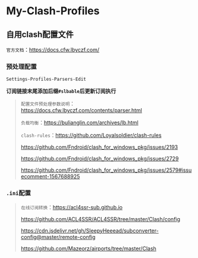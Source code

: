 # My-Clash-Profiles

## 自用clash配置文件

`官方文档`：https://docs.cfw.lbyczf.com/

### 预处理配置

`Settings-Profiles-Parsers-Edit`

**订阅链接末尾添加后缀`#slbable`后更新订阅执行**

> `配置文件预处理参数说明`：https://docs.cfw.lbyczf.com/contents/parser.html
>
> `负载均衡`：https://bulianglin.com/archives/lb.html
>
> `clash-rules`：https://github.com/Loyalsoldier/clash-rules
>
> https://github.com/Fndroid/clash_for_windows_pkg/issues/2193
>
> https://github.com/Fndroid/clash_for_windows_pkg/issues/2729
>
> https://github.com/Fndroid/clash_for_windows_pkg/issues/2579#issuecomment-1567688925

### `.ini`配置

> `在线订阅转换`：https://acl4ssr-sub.github.io
>
> https://github.com/ACL4SSR/ACL4SSR/tree/master/Clash/config
>
> https://cdn.jsdelivr.net/gh/SleepyHeeead/subconverter-config@master/remote-config
>
> https://github.com/Mazeorz/airports/tree/master/Clash


